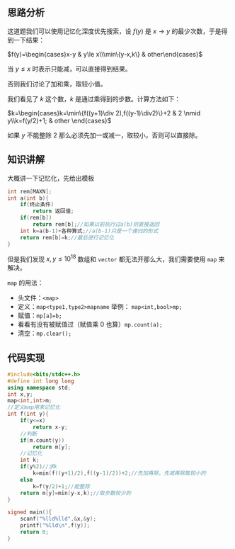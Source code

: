 ## 思路分析

这道题我们可以使用记忆化深度优先搜索，设 $f(y)$ 是 $x\to y$ 的最少次数，于是得到一下结果：

$f(y)=\begin{cases}x-y & y\le x\\\min\{y-x,k\} & other\end{cases}$

当 $y\le x$ 时表示只能减，可以直接得到结果。

否则我们讨论了加和乘，取较小值。

我们看见了 $k$ 这个数，$k$ 是通过乘得到的步数。计算方法如下：

$k=\begin{cases}k=\min\{f((y+1)\div 2),f((y-1)\div2)\}+2 & 2 \nmid y\\k=f(y/2)+1; & other \end{cases}$

如果 $y$ 不能整除 $2$ 那么必须先加一或减一，取较小，否则可以直接除。

## 知识讲解

大概讲一下记忆化，先给出模板

```cpp
int rem[MAXN];
int a(int b){
    if(终止条件)
        return 返回值;
    if(rem[b])
        return rem[b];//如果以前执行过a(b)则直接返回
    int k=a(b-1)+各种算式;//a(b-1)只是一个递归的形式
    return rem[b]=k;//最后进行记忆化
}
```

但是我们发现 $x,y\le10^{18}$ 数组和 `vector` 都无法开那么大，我们需要使用 `map` 来解决。

`map` 的用法：

- 头文件：`<map>`
- 定义：`map<type1,type2>mapname` 举例： `map<int,bool>mp;`
- 赋值：`mp[a]=b;`
- 看看有没有被赋值过（赋值乘 $0$ 也算）`mp.count(a);`
- 清空：`mp.clear();
`
## 代码实现

```cpp
#include<bits/stdc++.h>
#define int long long
using namespace std;
int x,y;
map<int,int>m;
//定义map用来记忆化
int f(int y){
    if(y<=x)
        return x-y;
    //判断
    if(m.count(y))
        return m[y];
    //记忆化
    int k;
    if(y%2)//求k
        k=min(f((y+1)/2),f((y-1)/2))+2;//先加再除，先减再除取较小的
    else
        k=f(y/2)+1;//能整除
    return m[y]=min(y-x,k);//取步数较少的
}

signed main(){
    scanf("%lld%lld",&x,&y);
    printf("%lld\n",f(y));
    return 0;
}
```